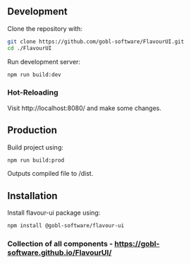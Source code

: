 ## Development

Clone the repository with:

```bash
git clone https://github.com/gobl-software/FlavourUI.git
cd ./FlavourUI
```

Run development server:

```bash
npm run build:dev
```

### Hot-Reloading

Visit http://localhost:8080/ and make some changes.

## Production

Build project using:

```bash
npm run build:prod
```

Outputs compiled file to /dist.

## Installation

Install flavour-ui package using:

```bash
npm install @gobl-software/flavour-ui
```

### Collection of all components - https://gobl-software.github.io/FlavourUI/
